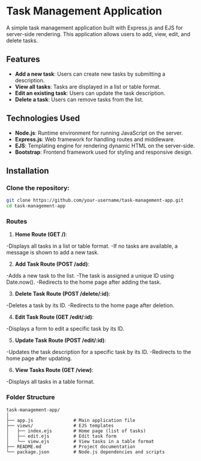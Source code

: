 # Task Management Application

A simple task management application built with Express.js and EJS for server-side rendering. This application allows users to add, view, edit, and delete tasks.

## Features

- **Add a new task**: Users can create new tasks by submitting a description.
- **View all tasks**: Tasks are displayed in a list or table format.
- **Edit an existing task**: Users can update the task description.
- **Delete a task**: Users can remove tasks from the list.

## Technologies Used

- **Node.js**: Runtime environment for running JavaScript on the server.
- **Express.js**: Web framework for handling routes and middleware.
- **EJS**: Templating engine for rendering dynamic HTML on the server-side.
- **Bootstrap**: Frontend framework used for styling and responsive design.

## Installation

### Clone the repository:

```bash
git clone https://github.com/your-username/task-management-app.git
cd task-management-app
```
### Routes
1. **Home Route (GET /)**:

  -Displays all tasks in a list or table format.
  -If no tasks are available, a message is shown to add a new task.

2. **Add Task Route (POST /add)**:

  -Adds a new task to the list.
  -The task is assigned a unique ID using Date.now().
  -Redirects to the home page after adding the task.

3. **Delete Task Route (POST /delete/:id)**:

  -Deletes a task by its ID.
  -Redirects to the home page after deletion.
  
4. **Edit Task Route (GET /edit/:id)**:

  -Displays a form to edit a specific task by its ID.
  
5. **Update Task Route (POST /edit/:id)**:

  -Updates the task description for a specific task by its ID.
  -Redirects to the home page after updating.

6. **View Tasks Route (GET /view)**:

  -Displays all tasks in a table format.

### Folder Structure
```
task-management-app/
│
├── app.js               # Main application file
├── views/               # EJS templates
│   ├── index.ejs        # Home page (list of tasks)
│   ├── edit.ejs         # Edit task form
│   └── view.ejs         # View tasks in a table format
├── README.md            # Project documentation
└── package.json         # Node.js dependencies and scripts
